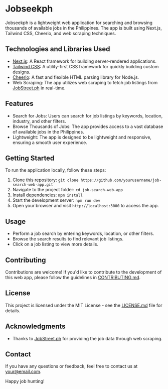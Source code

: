 # Jobseekph

Jobseekph is a lightweight web application for searching and browsing thousands of available jobs in the Philippines. The app is built using Next.js, Tailwind CSS, Cheerio, and web scraping techniques.

## Technologies and Libraries Used

- [Next.js](https://nextjs.org/): A React framework for building server-rendered applications.
- [Tailwind CSS](https://tailwindcss.com/): A utility-first CSS framework for quickly building custom designs.
- [Cheerio](https://cheerio.js.org/): A fast and flexible HTML parsing library for Node.js.
- Web Scraping: The app utilizes web scraping to fetch job listings from [JobStreet.ph](https://www.jobstreet.com.ph/) in real-time.

## Features

- Search for Jobs: Users can search for job listings by keywords, location, industry, and other filters.
- Browse Thousands of Jobs: The app provides access to a vast database of available jobs in the Philippines.
- Lightweight: The app is designed to be lightweight and responsive, ensuring a smooth user experience.

## Getting Started

To run the application locally, follow these steps:

1. Clone this repository: `git clone https://github.com/yourusername/job-search-web-app.git`
2. Navigate to the project folder: `cd job-search-web-app`
3. Install dependencies: `npm install`
4. Start the development server: `npm run dev`
5. Open your browser and visit `http://localhost:3000` to access the app.

## Usage

- Perform a job search by entering keywords, location, or other filters.
- Browse the search results to find relevant job listings.
- Click on a job listing to view more details.

## Contributing

Contributions are welcome! If you'd like to contribute to the development of this web app, please follow the guidelines in [CONTRIBUTING.md](CONTRIBUTING.md).

## License

This project is licensed under the MIT License - see the [LICENSE.md](LICENSE.md) file for details.

## Acknowledgments

- Thanks to [JobStreet.ph](https://www.jobstreet.com.ph/) for providing the job data through web scraping.

## Contact

If you have any questions or feedback, feel free to contact us at your@email.com.

Happy job hunting!
